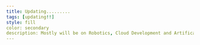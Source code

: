 ```yaml
---
title: Updating.........
tags: [updating!!]
style: fill
color: secondary
description: Mostly will be on Robotics, Cloud Development and Artifical Intelligence!!
---
```


